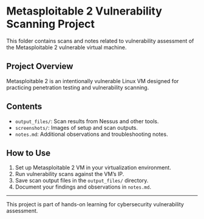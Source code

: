 # Metasploitable 2 Vulnerability Scanning Project

This folder contains scans and notes related to vulnerability assessment of the Metasploitable 2 vulnerable virtual machine.

## Project Overview

Metasploitable 2 is an intentionally vulnerable Linux VM designed for practicing penetration testing and vulnerability scanning.

## Contents

- `output_files/`: Scan results from Nessus and other tools.
- `screenshots/`: Images of setup and scan outputs.
- `notes.md`: Additional observations and troubleshooting notes.

## How to Use

1. Set up Metasploitable 2 VM in your virtualization environment.
2. Run vulnerability scans against the VM’s IP.
3. Save scan output files in the `output_files/` directory.
4. Document your findings and observations in `notes.md`.

---

This project is part of hands-on learning for cybersecurity vulnerability assessment.
